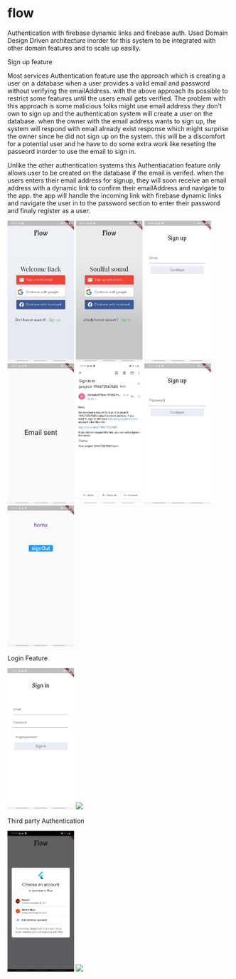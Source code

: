 # flow

Authentication with firebase dynamic links and firebase auth. Used Domain Design Driven architecture inorder for this system to be integrated with other domain features and to scale up easilly.

Sign up feature

Most services Authentication feature use the approach which is creating a user on a database when a user provides a valid email and password without verifying the emailAddress.
with the above approach its possible to restrict some features until the users email gets verified. The problem with this approach is some malicious folks might use  email address they don't own to sign up and the authentication system will create a user on the database. when the owner with the email address wants to sign up, the system will respond with email already exist response which might surprise the owner since he did not sign up on the system. this will be a discomfort for a potential user and he have to do some extra work like reseting the passeord inorder to use the email to sign in.

Unlike the other authentication systems this Authentiacation feature only allows user to be created on the database if the email is verifed. 
when the users enters their email address for signup, they will soon receive an email address with a dynamic link to confirm their emailAddress and navigate to the app.
the app will handle the incoming link with firebase dynamic links and navigate the user in to the password section to enter their password and finaly register as a user.

<p float="left">
  <img src="/screenShots/Screenshot_20210120-092957.jpg" width="150" />
   <img src="/screenShots/Screenshot_20210120-093003.jpg" width="150" />
    <img src="/screenShots/Screenshot_20210120-093010.jpg" width="150" />
   <img src="/screenShots/Screenshot_20210120-093029.jpg" width="150" />
   <img src="/screenShots/Screenshot_20210120-101926_Gmail.jpg" width="150" />
     <img src="/screenShots/Screenshot_20210120-111702.jpg" width="150" />
   <img src="/screenShots/Screenshot_20210120-112759.jpg" width="150" />
</p>

Login Feature
<p float="left">
 <img src="/screenShots/Screenshot_20210120-110156.jpg" width="150" />
   <img src="/screenShots/screenShots/Screenshot_20210120-112759.jpg.jpg" width="150" />
</p>
Third party Authentication
<p float="left">
 <img src="/screenShots/Screenshot_20210120-112118_Google Play services.jpg" width="150" />
   <img src="/screenShots/screenShot/Screenshot_20210120-112759.jpg" width="150" />
</p>
